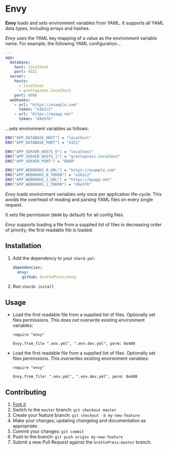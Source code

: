 # Envy

**Envy** loads and sets environment variables from YAML. It supports all YAML data types, including arrays and hashes.

*Envy* uses the YAML key mapping of a value as the environment variable name. For example, the following YAML configuration...

```yaml
---
app:
  database:
    host: localhost
    port: 4321
  server:
    hosts:
      - localhost
      - grottopress.localhost
    port: 8080
  webhooks:
    - url: "https://example.com"
      token: "a1b2c2"
    - url: "https://myapp.net"
      token: "d4e5f6"
```

...sets environment variables as follows:

```bash
ENV["APP_DATABASE_HOST"] = "localhost"
ENV["APP_DATABASE_PORT"] = "4321"

ENV["APP_SERVER_HOSTS_0"] = "localhost"
ENV["APP_SERVER_HOSTS_1"] = "grottopress.localhost"
ENV["APP_SERVER_PORT"] = "8080"

ENV["APP_WEBHOOKS_0_URL"] = "https://example.com"
ENV["APP_WEBHOOKS_0_TOKEN"] = "a1b2c2"
ENV["APP_WEBHOOKS_1_URL"] = "https://myapp.net"
ENV["APP_WEBHOOKS_1_TOKEN"] = "d4e5f6"
```

*Envy* loads environment variables only once per application life-cycle. This avoids the overhead of reading and parsing YAML files on every single request.

It sets file permission (`0600` by default) for all config files.

*Envy* supports loading a file from a supplied list of files in decreasing order of priority; the first readable file is loaded.

## Installation

1. Add the dependency to your `shard.yml`:

   ```yaml
   dependencies:
     envy:
       github: GrottoPress/envy
   ```

2. Run `shards install`

## Usage

- Load the first readable file from a supplied list of files. Optionally set files permissions. This does *not* overwrite existing environment variables:

    ```crystal
    require "envy"

    Envy.from_file ".env.yml", ".env.dev.yml", perm: 0o400
    ```

 - Load the first readable file from a supplied list of files. Optionally set files permissions. This *overwrites* existing environment variables:

    ```crystal
    require "envy"

    Envy.from_file! ".env.yml", ".env.dev.yml", perm: 0o400
    ```

## Contributing

1. [Fork it](https://github.com/GrottoPress/envy/fork)
1. Switch to the `master` branch: `git checkout master`
1. Create your feature branch: `git checkout -b my-new-feature`
1. Make your changes, updating changelog and documentation as appropriate.
1. Commit your changes: `git commit`
1. Push to the branch: `git push origin my-new-feature`
1. Submit a new *Pull Request* against the `GrottoPress:master` branch.
